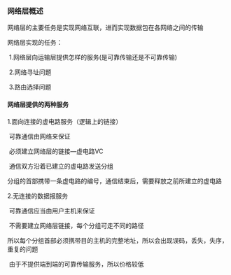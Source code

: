 ### 网络层概述

网络层的主要任务是实现网络互联，进而实现数据包在各网络之间的传输

网络层实现的任务：

​	1.网络层向运输层提供怎样的服务(是可靠传输还是不可靠传输)

​	2.网络寻址问题

​	3.路由选择问题

#### 网络层提供的两种服务

1.面向连接的虚电路服务（逻辑上的链接）

​	可靠通信由网络来保证

​	必须建立网络层的链接—虚电路VC

​	通信双方沿着已建立的虚电路发送分组

​	分组的首部携带一条虚电路的编号，通信结束后，需要释放之前所建立的虚电路

2.无连接的数据报服务

​	可靠通信应当由用户主机来保证

​	不需要建立网络层链接，每个分组可走不同的路径

​	所以每个分组首部必须携带目的主机的完整地址，所以会出现误码，丢失，失序，重复的问题

​	由于不提供端到端的可靠传输服务，所以价格较低

​	

